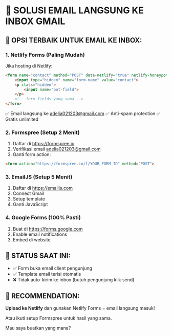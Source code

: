 # 📧 SOLUSI EMAIL LANGSUNG KE INBOX GMAIL

## 🎯 OPSI TERBAIK UNTUK EMAIL KE INBOX:

### 1. **Netlify Forms** (Paling Mudah)
Jika hosting di Netlify:

```html
<form name="contact" method="POST" data-netlify="true" netlify-honeypot="bot-field">
    <input type="hidden" name="form-name" value="contact">
    <p class="hidden">
        <input name="bot-field">
    </p>
    <!-- form fields yang sama -->
</form>
```

✅ Email langsung ke adelia021203@gmail.com
✅ Anti-spam protection
✅ Gratis unlimited

### 2. **Formspree** (Setup 2 Menit)
1. Daftar di https://formspree.io
2. Verifikasi email adelia021203@gmail.com
3. Ganti form action:

```html
<form action="https://formspree.io/f/YOUR_FORM_ID" method="POST">
```

### 3. **EmailJS** (Setup 5 Menit)
1. Daftar di https://emailjs.com
2. Connect Gmail
3. Setup template
4. Ganti JavaScript

### 4. **Google Forms** (100% Pasti)
1. Buat di https://forms.google.com
2. Enable email notifications
3. Embed di website

## 📱 STATUS SAAT INI:
- ✅ Form buka email client pengunjung
- ✅ Template email terisi otomatis
- ❌ Tidak auto-kirim ke inbox (butuh pengunjung klik send)

## 🚀 RECOMMENDATION:
**Upload ke Netlify** dan gunakan Netlify Forms = email langsung masuk!

Atau ikuti setup Formspree untuk hasil yang sama.

Mau saya buatkan yang mana?
